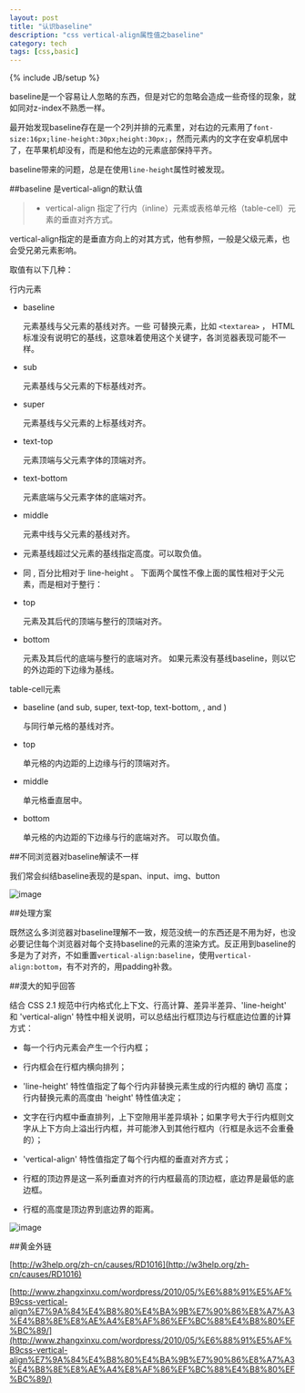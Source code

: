 ```yaml
---
layout: post
title: "认识baseline"
description: "css vertical-align属性值之baseline"
category: tech
tags: [css,basic]
---
```

{% include JB/setup %}

baseline是一个容易让人忽略的东西，但是对它的忽略会造成一些奇怪的现象，就如同对z-index不熟悉一样。

最开始发现baseline存在是一个2列并排的元素里，对右边的元素用了`font-size:16px;line-height:30px;height:30px;`，然而元素内的文字在安卓机居中了，在苹果机却没有，而是和他左边的元素底部保持平齐。

baseline带来的问题，总是在使用`line-height`属性时被发现。

##baseline 是vertical-align的默认值

> * vertical-align 指定了行内（inline）元素或表格单元格（table-cell）元素的垂直对齐方式。

vertical-align指定的是垂直方向上的对其方式，他有参照，一般是父级元素，也会受兄弟元素影响。

取值有以下几种：

行内元素

- baseline

	元素基线与父元素的基线对齐。一些 可替换元素，比如 `<textarea>` ， HTML标准没有说明它的基线，这意味着使用这个关键字，各浏览器表现可能不一样。

- sub

	元素基线与父元素的下标基线对齐。

- super

	元素基线与父元素的上标基线对齐。

- text-top

	元素顶端与父元素字体的顶端对齐。

- text-bottom

	元素底端与父元素字体的底端对齐。

- middle
	
	元素中线与父元素的基线对齐。

- <length>

	元素基线超过父元素的基线指定高度。可以取负值。

- <percentage>

	同 <length> , 百分比相对于 line-height 。
下面两个属性不像上面的属性相对于父元素，而是相对于整行：

- top
 
 	元素及其后代的顶端与整行的顶端对齐。
 
- bottom

	元素及其后代的底端与整行的底端对齐。
如果元素没有基线baseline，则以它的外边距的下边缘为基线。

table-cell元素

- baseline (and sub, super, text-top, text-bottom, <length>, and <percentage>)

	与同行单元格的基线对齐。

- top

	单元格的内边距的上边缘与行的顶端对齐。

- middle

	单元格垂直居中。

- bottom

	单元格的内边距的下边缘与行的底端对齐。
可以取负值。

##不同浏览器对baseline解读不一样

我们常会纠结baseline表现的是span、input、img、button

![image](https://echizen.github.io/assets/blog-img/QQ20150813-1@2x.png)

##处理方案

既然这么多浏览器对baseline理解不一致，规范没统一的东西还是不用为好，也没必要记住每个浏览器对每个支持baseline的元素的渲染方式。反正用到baseline的多是为了对齐，不如重置`vertical-align:baseline`，使用`vertical-align:bottom`，有不对齐的，用padding补救。

##漠大的知乎回答

结合 CSS 2.1 规范中行内格式化上下文、行高计算、差异半差异、'line-height' 和 'vertical-align' 特性中相关说明，可以总结出行框顶边与行框底边位置的计算方式：

- 每一个行内元素会产生一个行内框；

- 行内框会在行框内横向排列；

- 'line-height' 特性值指定了每个行内非替换元素生成的行内框的 确切 高度；行内替换元素的高度由 'height' 特性值决定；

- 文字在行内框中垂直排列，上下空隙用半差异填补；如果字号大于行内框则文字从上下方向上溢出行内框，并可能渗入到其他行框内（行框是永远不会重叠的）；

- 'vertical-align' 特性值指定了每个行内框的垂直对齐方式；

- 行框的顶边界是这一系列垂直对齐的行内框最高的顶边框，底边界是最低的底边框。

- 行框的高度是顶边界到底边界的距离。

![image](https://echizen.github.io/assets/blog-img/baseline.jpg)

##黄金外链

[http://w3help.org/zh-cn/causes/RD1016](http://w3help.org/zh-cn/causes/RD1016)

[http://www.zhangxinxu.com/wordpress/2010/05/%E6%88%91%E5%AF%B9css-vertical-align%E7%9A%84%E4%B8%80%E4%BA%9B%E7%90%86%E8%A7%A3%E4%B8%8E%E8%AE%A4%E8%AF%86%EF%BC%88%E4%B8%80%EF%BC%89/](http://www.zhangxinxu.com/wordpress/2010/05/%E6%88%91%E5%AF%B9css-vertical-align%E7%9A%84%E4%B8%80%E4%BA%9B%E7%90%86%E8%A7%A3%E4%B8%8E%E8%AE%A4%E8%AF%86%EF%BC%88%E4%B8%80%EF%BC%89/)
